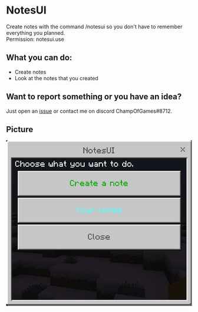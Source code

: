 # NotesUI

Create notes with the command /notesui so you don't have to remember everything you planned. <br>
Permission: notesui.use

## What you can do:

 - Create notes
 - Look at the notes that you created

## Want to report something or you have an idea?

Just open an [issue](https://github.com/ChampOfGames/NotesUI/issues) or contact me on discord ChampOfGames#8712.


## Picture

![NotesUI](https://github.com/ChampOfGames/NotesUI/blob/master/icon.png "NotesUI")

